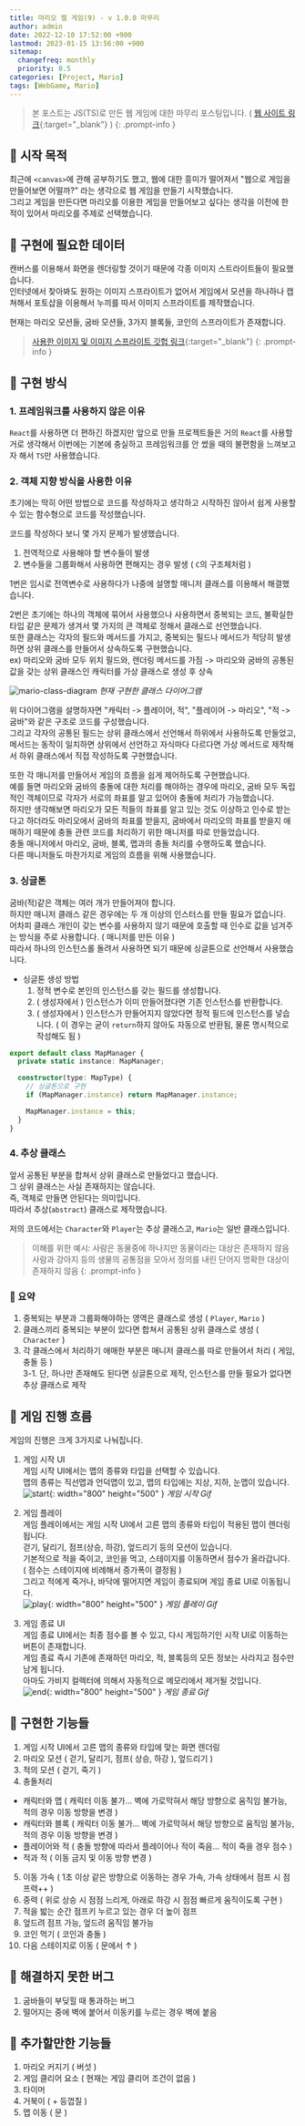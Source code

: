 ```yaml
---
title: 마리오 웹 게임(9) - v 1.0.0 마무리
author: admin
date: 2022-12-10 17:52:00 +900
lastmod: 2023-01-15 13:56:00 +900
sitemap:
  changefreq: monthly
  priority: 0.5
categories: [Project, Mario]
tags: [WebGame, Mario]
---
```


> 본 포스트는 JS(TS)로 만든 웹 게임에 대한 마무리 포스팅입니다. ( [웹 사이트 링크](https://1-blue.github.io/mario/){:target="_blank"} )
{: .prompt-info }

## 📌 시작 목적
최근에 `<canvas>`에 관해 공부하기도 했고, 웹에 대한 흥미가 떨어져서 "웹으로 게임을 만들어보면 어떨까?" 라는 생각으로 웹 게임을 만들기 시작했습니다.<br />
그리고 게임을 만든다면 마리오를 이용한 게임을 만들어보고 싶다는 생각을 이전에 한 적이 있어서 마리오를 주제로 선택했습니다.<br />

## 📌 구현에 필요한 데이터
캔버스를 이용해서 화면을 렌더링할 것이기 때문에 각종 이미지 스트라이트들이 필요했습니다.<br />
인터넷에서 찾아봐도 원하는 이미지 스프라이트가 없어서 게임에서 모션을 하나하나 캡쳐해서 포토샵을 이용해서 누끼를 따서 이미지 스프라이트를 제작했습니다.<br />

현재는 마리오 모션들, 굼바 모션들, 3가지 블록들, 코인의 스프라이트가 존재합니다.<br />

> [사용한 이미지 및 이미지 스프라이트 깃헙 링크](https://github.com/1-blue/mario/tree/master/assets/images){:target="_blank"}
{: .prompt-info }

## 📌 구현 방식
### 1. 프레임워크를 사용하지 않은 이유
`React`를 사용하면 더 편하긴 하겠지만 앞으로 만들 프로젝트들은 거의 `React`를 사용할거로 생각해서 이번에는 기본에 충실하고 프레임워크를 안 썼을 때의 불편함을 느껴보고자 해서 `TS`만 사용했습니다.<br />

### 2. 객체 지향 방식을 사용한 이유
초기에는 딱히 어떤 방법으로 코드를 작성하자고 생각하고 시작하진 않아서 쉽게 사용할 수 있는 함수형으로 코드를 작성했습니다.<br />

코드를 작성하다 보니 몇 가지 문제가 발생했습니다.<br />
1. 전역적으로 사용해야 할 변수들이 발생
2. 변수들을 그룹화해서 사용하면 편해지는 경우 발생 ( `C`의 구조체처럼 )

1번은 임시로 전역변수로 사용하다가 나중에 설명할 매니저 클래스를 이용해서 해결했습니다.<br />

2번은 초기에는 하나의 객체에 묶어서 사용했으나 사용하면서 중복되는 코드, 불확실한 타입 같은 문제가 생겨서 몇 가지의 큰 객체로 정해서 클래스로 선언했습니다.<br />
또한 클래스는 각자의 필드와 메서드를 가지고, 중복되는 필드나 메서드가 적당히 발생하면 상위 클래스를 만들어서 상속하도록 구현했습니다.<br />
ex) 마리오와 굼바 모두 위치 필드와, 렌더링 메서드를 가짐 -> 마리오와 굼바의 공통된 값을 갖는 상위 클래스인 캐릭터를 가상 클래스로 생성 후 상속

![mario-class-diagram](https://user-images.githubusercontent.com/63289318/205418852-e164779f-0517-420d-a86f-9bf94b48895f.png)
_현재 구현한 클래스 다이어그램_

위 다이어그램을 설명하자면 "캐릭터 -> 플레이어, 적", "플레이어 -> 마리오", "적 -> 굼바"와 같은 구조로 코드를 구성했습니다.<br />
그리고 각자의 공통된 필드는 상위 클래스에서 선언해서 하위에서 사용하도록 만들었고, 메서드는 동작이 일치하면 상위에서 선언하고 자식마다 다르다면 가상 메서드로 제작해서 하위 클래스에서 직접 작성하도록 구현했습니다.<br />

또한 각 매니저를 만들어서 게임의 흐름을 쉽게 제어하도록 구현했습니다.<br />
예를 들면 마리오와 굼바의 충돌에 대한 처리를 해야하는 경우에 마리오, 굼바 모두 독립적인 객체이므로 각자가 서로의 좌표를 알고 있어야 충돌에 처리가 가능했습니다.<br />
하지만 생각해보면 마리오가 모든 적들의 좌표를 알고 있는 것도 이상하고 인수로 받는다고 하더라도 마리오에서 굼바의 좌표를 받을지, 굼바에서 마리오의 좌표를 받을지 애매하기 때문에 충돌 관련 코드를 처리하기 위한 매니저를 따로 만들었습니다.<br />
충돌 매니저에서 마리오, 굼바, 블록, 맵과의 충돌 처리를 수행하도록 했습니다.<br />
다른 매니저들도 마찬가지로 게임의 흐름을 위해 사용했습니다.<br />

### 3. 싱글톤
굼바(적)같은 객체는 여러 개가 만들어져야 합니다.<br />
하지만 매니저 클래스 같은 경우에는 두 개 이상의 인스터스를 만들 필요가 없습니다.<br />
어차피 클래스 개인이 갖는 변수를 사용하지 않기 때문에 호출할 때 인수로 값을 넘겨주는 방식을 주로 사용합니다. ( 매니저를 만든 이유 )<br />
따라서 하나의 인스턴스롤 돌려서 사용하면 되기 때문에 싱글톤으로 선언해서 사용했습니다.<br />

+ 싱글톤 생성 방법
  1. 정적 변수로 본인의 인스턴스를 갖는 필드를 생성합니다.<br />
  2. ( 생성자에서 ) 인스턴스가 이미 만들어졌다면 기존 인스턴스를 반환합니다.<br />
  3. ( 생성자에서 ) 인스턴스가 만들어지지 않았다면 정적 필드에 인스턴스를 넣습니다. ( 이 경우는 굳이 `return`하지 않아도 자동으로 반환됨, 물론 명시적으로 작성해도 됨 )<br />

```ts
export default class MapManager {
  private static instance: MapManager;

  constructor(type: MapType) {
    // 싱글톤으로 구현
    if (MapManager.instance) return MapManager.instance;

    MapManager.instance = this;
  }
}
```

### 4. 추상 클래스
앞서 공통된 부분을 합쳐서 상위 클래스로 만들었다고 했습니다.<br />
그 상위 클래스는 사실 존재하지는 않습니다.<br />
즉, 객체로 만들면 안된다는 의미입니다.<br />
따라서 추상(`abstract`) 클래스로 제작했습니다.<br />

저의 코드에서는 `Character`와 `Player`는 추상 클래스고, `Mario`는 일반 클래스입니다.<br />

> 이해를 위한 예시: 사람은 동물중에 하나지만 동물이라는 대상은 존재하지 않음<br />사람과 강아지 등의 생물의 공통점을 모아서 정의를 내린 단어지 명확한 대상이 존재하지 않음
{: .prompt-info }

### 🔎 요약
1. 중복되는 부분과 그룹화해야하는 영역은 클래스로 생성 ( `Player`, `Mario` )
2. 클래스끼리 중복되는 부분이 있다면 합쳐서 공통된 상위 클래스로 생성 ( `Character` )
3. 각 클래스에서 처리하기 애매한 부분은 매니저 클래스를 따로 만들어서 처리 ( 게임, 충돌 등 )<br />
3-1. 단, 하나만 존재해도 된다면 싱글톤으로 제작, 인스턴스를 만들 필요가 없다면 추상 클래스로 제작

## 📌 게임 진행 흐름
게임의 진행은 크게 3가지로 나눠집니다.<br />

1. 게임 시작 UI<br />
게임 시작 UI에서는 맵의 종류와 타입을 선택할 수 있습니다.<br />
맵의 종류는 직선맵과 언덕맵이 있고, 맵의 타입에는 지상, 지하, 눈맵이 있습니다.<br />
![start](https://user-images.githubusercontent.com/63289318/206821444-750d85a0-5067-485b-920c-8c0345a8b596.gif){: width="800" height="500" }
_게임 시작 Gif_

2. 게임 플레이<br />
게임 플레이에서는 게임 시작 UI에서 고른 맵의 종류와 타입이 적용된 맵이 렌더링됩니다.<br />
걷기, 달리기, 점프(상승, 하강), 엎드리기 등의 모션이 있습니다.<br />
기본적으로 적을 죽이고, 코인을 먹고, 스테이지를 이동하면서 점수가 올라갑니다.<br />
( 점수는 스테이지에 비례해서 증가폭이 결정됨 )<br />
그리고 적에게 죽거나, 바닥에 떨어지면 게임이 종료되며 게임 종료 UI로 이동됩니다.<br />
![play](https://user-images.githubusercontent.com/63289318/206821445-7619b827-38c3-4803-a6b1-946f7c8fde25.gif){: width="800" height="500" }
_게임 플레이 Gif_

3. 게임 종료 UI<br />
게임 종료 UI에서는 최종 점수를 볼 수 있고, 다시 게임하기인 시작 UI로 이동하는 버튼이 존재합니다.<br />
게임 종료 즉시 기존에 존재하던 마리오, 적, 블록등의 모든 정보는 사라지고 점수만 남게 됩니다.<br />
아마도 가비지 컬렉터에 의해서 자동적으로 메모리에서 제거될 것입니다.<br />
![end](https://user-images.githubusercontent.com/63289318/206821448-af25c645-a1b7-494b-b53e-de2646d2d036.gif){: width="800" height="500" }
_게임 종료 Gif_

## 📌 구현한 기능들
1. 게임 시작 UI에서 고른 맵의 종류와 타입에 맞는 화면 렌더링
2. 마리오 모션 ( 걷기, 달리기, 점프( 상승, 하강 ), 엎드리기 )
3. 적의 모션 ( 걷기, 죽기 )
4. 충돌처리<br />
  - 캐릭터와 맵 ( 캐릭터 이동 불가... 벽에 가로막혀서 해당 방향으로 움직임 불가능, 적의 경우 이동 방향을 변경 )<br />
  - 캐릭터와 블록 ( 캐릭터 이동 불가... 벽에 가로막혀서 해당 방향으로 움직임 불가능, 적의 경우 이동 방향을 변경 )<br />
  - 플레이어와 적 ( 충돌 방향에 따라서 플레이어나 적이 죽음... 적이 죽을 경우 점수 )<br />
  - 적과 적 ( 이동 금지 및 이동 방향 변경 )<br />
5. 이동 가속 ( 1초 이상 같은 방향으로 이동하는 경우 가속, 가속 상태에서 점프 시 점프력++ )
6. 중력 ( 위로 상승 시 점점 느리게, 아래로 하강 시 점점 빠르게 움직이도록 구현 )
7. 적을 밟는 순간 점프키 누르고 있는 경우 더 높이 점프
8. 엎드려 점프 가능, 엎드려 움직임 불가능
9. 코인 먹기 ( 코인과 충돌 )
10. 다음 스테이지로 이동 ( 문에서 ↑ )

## 📌 해결하지 못한 버그
1. 굼바들이 부딪힐 때 통과하는 버그
2. 떨어지는 중에 벽에 붙어서 이동키를 누르는 경우 벽에 붙음

## 📌 추가할만한 기능들
1. 마리오 커지기 ( 버섯 )
2. 게임 클리어 요소 ( 현재는 게임 클리어 조건이 없음 )
3. 타이머
4. 거북이 ( + 등껍질 )
5. 맵 이동 ( 문 )